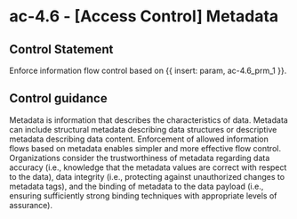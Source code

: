 # ac-4.6 - \[Access Control\] Metadata

## Control Statement

Enforce information flow control based on {{ insert: param, ac-4.6_prm_1 }}.

## Control guidance

Metadata is information that describes the characteristics of data. Metadata can include structural metadata describing data structures or descriptive metadata describing data content. Enforcement of allowed information flows based on metadata enables simpler and more effective flow control. Organizations consider the trustworthiness of metadata regarding data accuracy (i.e., knowledge that the metadata values are correct with respect to the data), data integrity (i.e., protecting against unauthorized changes to metadata tags), and the binding of metadata to the data payload (i.e., ensuring sufficiently strong binding techniques with appropriate levels of assurance).
